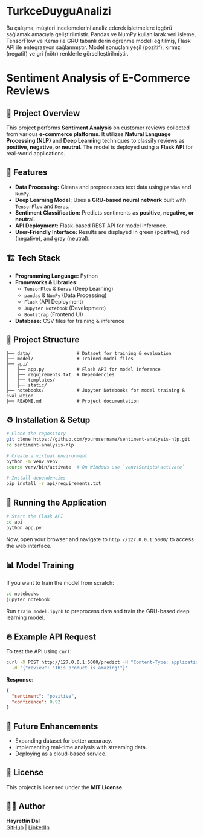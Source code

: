 # TurkceDuyguAnalizi
Bu çalışma, müşteri incelemelerini analiz ederek işletmelere içgörü sağlamak amacıyla geliştirilmiştir. Pandas ve NumPy kullanılarak veri işleme, TensorFlow ve Keras ile GRU tabanlı derin öğrenme modeli eğitilmiş, Flask API ile entegrasyon sağlanmıştır. Model sonuçları yeşil (pozitif), kırmızı (negatif) ve gri (nötr) renklerle görselleştirilmiştir.


# Sentiment Analysis of E-Commerce Reviews

## 📌 Project Overview
This project performs **Sentiment Analysis** on customer reviews collected from various **e-commerce platforms**. It utilizes **Natural Language Processing (NLP)** and **Deep Learning** techniques to classify reviews as **positive, negative, or neutral**. The model is deployed using a **Flask API** for real-world applications.

## 🚀 Features
- **Data Processing:** Cleans and preprocesses text data using `pandas` and `NumPy`.
- **Deep Learning Model:** Uses a **GRU-based neural network** built with `TensorFlow` and `Keras`.
- **Sentiment Classification:** Predicts sentiments as **positive, negative, or neutral**.
- **API Deployment:** Flask-based REST API for model inference.
- **User-Friendly Interface:** Results are displayed in green (positive), red (negative), and gray (neutral).

## 🏗️ Tech Stack
- **Programming Language:** Python
- **Frameworks & Libraries:**
  - `TensorFlow` & `Keras` (Deep Learning)
  - `pandas` & `NumPy` (Data Processing)
  - `Flask` (API Deployment)
  - `Jupyter Notebook` (Development)
  - `Bootstrap` (Frontend UI)
- **Database:** CSV files for training & inference

## 📂 Project Structure
```
├── data/                 # Dataset for training & evaluation
├── model/                # Trained model files
├── api/
│   ├── app.py            # Flask API for model inference
│   ├── requirements.txt  # Dependencies
│   ├── templates/
│   ├── static/
├── notebooks/            # Jupyter Notebooks for model training & evaluation
├── README.md             # Project documentation
```

## ⚙️ Installation & Setup
```bash
# Clone the repository
git clone https://github.com/yourusername/sentiment-analysis-nlp.git
cd sentiment-analysis-nlp

# Create a virtual environment
python -m venv venv
source venv/bin/activate  # On Windows use `venv\Scripts\activate`

# Install dependencies
pip install -r api/requirements.txt
```

## 🏃 Running the Application
```bash
# Start the Flask API
cd api
python app.py
```
Now, open your browser and navigate to `http://127.0.0.1:5000/` to access the web interface.

## 📊 Model Training
If you want to train the model from scratch:
```bash
cd notebooks
jupyter notebook
```
Run `train_model.ipynb` to preprocess data and train the GRU-based deep learning model.

## 🔥 Example API Request
To test the API using `curl`:
```bash
curl -X POST http://127.0.0.1:5000/predict -H "Content-Type: application/json" \
  -d '{"review": "This product is amazing!"}'
```
**Response:**
```json
{
  "sentiment": "positive",
  "confidence": 0.92
}
```

## 📌 Future Enhancements
- Expanding dataset for better accuracy.
- Implementing real-time analysis with streaming data.
- Deploying as a cloud-based service.

## 📝 License
This project is licensed under the **MIT License**.

## 👨‍💻 Author
**Hayrettin Dal**  
[GitHub](https://github.com/hayro45) | [LinkedIn](https://www.linkedin.com/in/hayrettin-dal-94028a182/)
